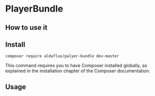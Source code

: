 # PlayerBundle


## How to use it

Install
-------
```
composer require aldaflux/palyer-bundle dev-master
```
This command requires you to have Composer installed globally, as explained in the installation chapter of the Composer documentation.


Usage
-----

